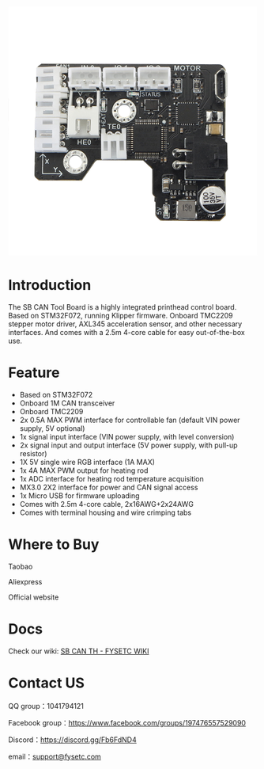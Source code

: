![SB_CAN_ToolHead](assets/SB_CAN_ToolHead_V11.jpg)

# Introduction

The SB CAN Tool Board is a highly integrated printhead control board. Based on STM32F072, running Klipper firmware. Onboard TMC2209 stepper motor driver, AXL345 acceleration sensor, and other necessary interfaces. And comes with a 2.5m 4-core cable for easy out-of-the-box use.



# Feature

- Based on STM32F072
- Onboard 1M CAN transceiver
- Onboard TMC2209
- 2x 0.5A MAX PWM interface for controllable fan (default VIN power supply, 5V optional)
- 1x signal input interface (VIN power supply, with level conversion)
- 2x signal input and output interface (5V power supply, with pull-up resistor)
- 1X 5V single wire RGB interface (1A MAX)
- 1x 4A MAX PWM output for heating rod
- 1x ADC interface for heating rod temperature acquisition
- MX3.0 2X2 interface for power and CAN signal access
- 1x Micro USB for firmware uploading
- Comes with 2.5m 4-core cable, 2x16AWG+2x24AWG
- Comes with terminal housing and wire crimping tabs

# Where to Buy

Taobao

Aliexpress

Official website

# Docs

Check our wiki: [SB CAN TH - FYSETC WIKI](https://wiki.fysetc.com/SB%20CAN%20ToolHead/)

# Contact US

QQ group：1041794121

Facebook group：https://www.facebook.com/groups/197476557529090

Discord：https://discord.gg/Fb6FdND4

email：support@fysetc.com
